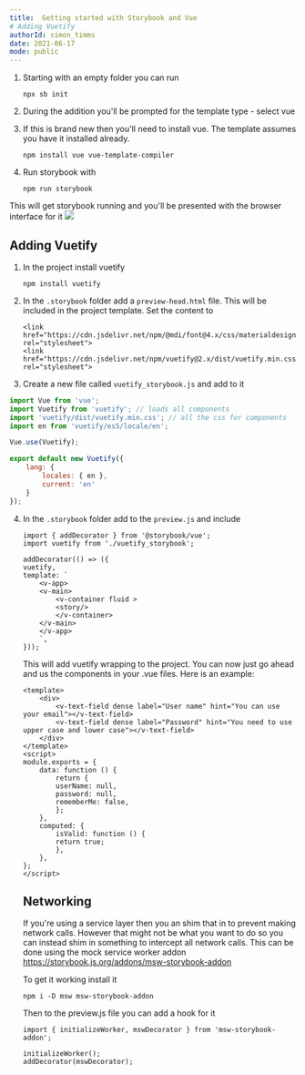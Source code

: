 ```yaml
---
title:  Getting started with Storybook and Vue
# Adding Vuetify
authorId: simon_timms
date: 2021-06-17
mode: public
---
```




1. Starting with an empty folder you can run 
    ```
    npx sb init
    ```
2. During the addition you'll be prompted for the template type - select vue
3. If this is brand new then you'll need to install vue. The template assumes you have it installed already. 
    ```
    npm install vue vue-template-compiler
    ```
4. Run storybook with 

    ```
    npm run storybook
    ```
This will get storybook running and you'll be presented with the browser interface for it 
![](/images/2021-04-27-storybook.md/2021-04-27-12-17-47.png)

## Adding Vuetify

1. In the project install vuetify
   ```
   npm install vuetify
   ```
2. In the `.storybook` folder add a `preview-head.html` file. This will be included in the project template. Set the content to 

    ```
    <link href="https://cdn.jsdelivr.net/npm/@mdi/font@4.x/css/materialdesignicons.min.css" rel="stylesheet">
    <link href="https://cdn.jsdelivr.net/npm/vuetify@2.x/dist/vuetify.min.css" rel="stylesheet">
    ```

3. Create a new file called `vuetify_storybook.js` and add to it 

```javascript
import Vue from 'vue';
import Vuetify from 'vuetify'; // loads all components
import 'vuetify/dist/vuetify.min.css'; // all the css for components
import en from 'vuetify/es5/locale/en';

Vue.use(Vuetify);

export default new Vuetify({
    lang: {
        locales: { en },
        current: 'en'
    }
});
```
4. In the `.storybook` folder add to the `preview.js` and include 

    ```
    import { addDecorator } from '@storybook/vue';
    import vuetify from './vuetify_storybook';

    addDecorator(() => ({
    vuetify,
    template: `
        <v-app>
        <v-main>
            <v-container fluid >
            <story/>
            </v-container>
        </v-main>
        </v-app>
        `,
    }));
    ```
    This will add vuetify wrapping to the project. You can now just go ahead and us the components in your .vue files. Here is an example:
    ```
    <template>
        <div>
            <v-text-field dense label="User name" hint="You can use your email"></v-text-field>
            <v-text-field dense label="Password" hint="You need to use upper case and lower case"></v-text-field>
        </div>
    </template>
    <script>
    module.exports = {
        data: function () {
            return {
            userName: null,
            password: null,
            rememberMe: false,
            };
        },
        computed: {
            isValid: function () {
            return true;
            },
        },
    };
    </script>
    ```

    ## Networking

    If you're using a service layer then you an shim that in to prevent making network calls. However that might not be what you want to do so you can instead shim in something to intercept all network calls. This can be done using the mock service worker addon https://storybook.js.org/addons/msw-storybook-addon

    To get it working install it 
    ```
    npm i -D msw msw-storybook-addon
    ```

    Then to the preview.js file you can add a hook for it

    ```
    import { initializeWorker, mswDecorator } from 'msw-storybook-addon';

    initializeWorker();
    addDecorator(mswDecorator);
    ```
    